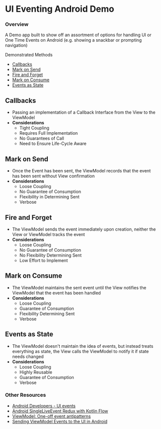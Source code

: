 # UI Eventing Android Demo

### Overview
A Demo app built to show off an assortment of options for handling UI or One Time Events on Android (e.g. showing a snackbar or prompting navigation)

Demonstrated Methods
- [Callbacks](#Callbacks)
- [Mark on Send](#Mark-on-Send)
- [Fire and Forget](#Fire-and-Forget)
- [Mark on Consume](#Mark-on-Consume)
- [Events as State](#Events-as-State)

## Callbacks
- Passing an implementation of a Callback Interface from the View to the ViewModel
- **Considerations**
  - Tight Coupling
  - Requires Full Implementation
  - No Guarantees of Call
  - Need to Ensure Life-Cycle Aware

## Mark on Send
- Once the Event has been sent, the ViewModel records that the event has been sent without View confirmation
- **Considerations**
  - Loose Coupling
  - No Guarantee of Consumption
  - Flexibility in Determining Sent 
  - Verbose

## Fire and Forget
- The ViewModel sends the event immediately upon creation, neither the View or ViewModel tracks the event
- **Considerations**
  - Loose Coupling
  - No Guarantee of Consumption
  - No Flexibility Determining Sent
  - Low Effort to Implement

## Mark on Consume
- The ViewModel maintains the sent event until the View notifies the ViewModel that the event has been handled
- **Considerations**
  - Loose Coupling
  - Guarantee of Consumption
  - Flexibility Determining Sent
  - Verbose


## Events as State
- The ViewModel doesn't maintain the idea of events, but instead treats everything as state, the View calls the ViewModel to notify it if state needs changed
- **Considerations**
  - Loose Coupling
  - Highly Reusable
  - Guarantee of Consumption
  - Verbose



### Other Resources
- [Android Developers - UI events](https://developer.android.com/topic/architecture/ui-layer/events)
- [Android SingleLiveEvent Redux with Kotlin Flow](https://proandroiddev.com/android-singleliveevent-redux-with-kotlin-flow-b755c70bb055)
- [ViewModel: One-off event antipatterns](https://medium.com/androiddevelopers/viewmodel-one-off-event-antipatterns-16a1da869b95)
- [Sending ViewModel Events to the UI in Android](https://proandroiddev.com/sending-view-model-events-to-the-ui-eef76bdd632c)

